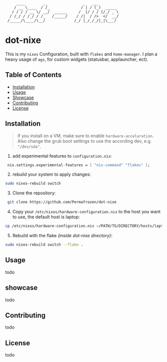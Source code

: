 ```ascii
     ____        __                _   ___         
    / __ \____  / /_              / | / (_)  _____ 
   / / / / __ \/ __/  ______     /  |/ / / |/_/ _ \
  / /_/ / /_/ / /_   /_____/    / /|  / />  </  __/
 /_____/\____/\__/             /_/ |_/_/_/|_|\___/ 
```

# dot-nixe
This is my `nixos` Configuration, built with `flakes` and `home-manager`. I plan a heavy usage of `ags`, for custom widgets (statusbar, applauncher, ect). 

## Table of Contents
- [Installation](#installation)
- [Usage](#usage)
- [Showcase](#showcase)
- [Contributing](#contributing)
- [License](#license)

## Installation
> If you install on a VM, make sure to enable `hardware-accelaration`. Also change the grub boot settings to use the according dev, e.g. `"/dev/sda"`.

1. add experimental features to `configuration.nix`:
```nix
 nix.settings.experimental-features = [ "nix-command" "flakes" ];
 ```

2. rebuild your system to apply changes:
```bash
sudo nixos-rebuild switch
```

3. Clone the repository:
```bash
 git clone https://github.com/Permafrozen/dot-nixe
```

4. Copy your `/etc/nixos/hardware-configuration.nix` to the host you want to use, the default host is laptop:
```bash
cp /etc/nixos/hardware-configuration.nix ~/PATH/TO/DIRECTORY/hosts/laptop
```

5. Rebuild with the flake *(inside dot-nixe directory)*:
```bash
sudo nixos-rebuild switch --flake .
```

## Usage
todo

## showcase
todo

## Contributing
todo

## License
todo
